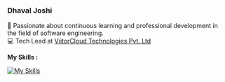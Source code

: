 ### Dhaval Joshi
🚀 Passionate about continuous learning and professional development in the field of software engineering. <br/>
💻 Tech Lead at [ViitorCloud Technologies Pvt. Ltd](https://viitorcloud.com)


**My Skills :**

[![My Skills](https://skillicons.dev/icons?i=php,laravel,js,aws,mysql,electron,redis,wordpress,jquery)](https://skillicons.dev)
